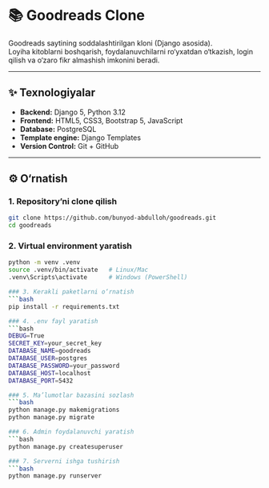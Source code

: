 # 📚 Goodreads Clone

Goodreads saytining soddalashtirilgan kloni (Django asosida).  
Loyiha kitoblarni boshqarish, foydalanuvchilarni ro‘yxatdan o‘tkazish, login qilish va o‘zaro fikr almashish imkonini beradi.  

---

## ✨ Texnologiyalar
- **Backend:** Django 5, Python 3.12
- **Frontend:** HTML5, CSS3, Bootstrap 5, JavaScript
- **Database:** PostgreSQL
- **Template engine:** Django Templates
- **Version Control:** Git + GitHub

---

## ⚙️ O‘rnatish

### 1. Repository’ni clone qilish
```bash
git clone https://github.com/bunyod-abdulloh/goodreads.git
cd goodreads
```

### 2. Virtual environment yaratish
```bash
python -m venv .venv
source .venv/bin/activate   # Linux/Mac
.venv\Scripts\activate      # Windows (PowerShell)

### 3. Kerakli paketlarni o‘rnatish
```bash
pip install -r requirements.txt

### 4. .env fayl yaratish
```bash
DEBUG=True
SECRET_KEY=your_secret_key
DATABASE_NAME=goodreads
DATABASE_USER=postgres
DATABASE_PASSWORD=your_password
DATABASE_HOST=localhost
DATABASE_PORT=5432

### 5. Ma’lumotlar bazasini sozlash
```bash
python manage.py makemigrations
python manage.py migrate

### 6. Admin foydalanuvchi yaratish
```bash
python manage.py createsuperuser

### 7. Serverni ishga tushirish
```bash
python manage.py runserver

